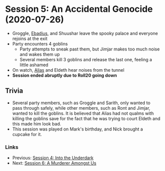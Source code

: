 # Session 5: An Accidental Genocide (2020-07-26)
* Groggle, [Ebadius](../../characters/pcs/ebadius.md), and Shuushar leave the spooky palace and everyone rejoins at the exit
* Party encounters 4 goblins
    * Party attempts to sneak past them, but Jimjar makes too much noise and wakes them up
    * Several members kill 3 goblins and release the last one, feeling a little ashamed
* On watch, [Alias](../../characters/pcs/alias.md) and Eldeth hear noises from the tunnel
* **Session ended abruptly due to Roll20 going down**

## Trivia
* Several party members, such as Groggle and Sarith, only wanted to pass through safely, while other members, such as Ront and Jimjar, wanted to kill the goblins. It is believed that Alias had not qualms with killing the goblins save for the fact that he was trying to court Eldeth and this made him look bad.
* This session was played on Mark's birthday, and Nick brought a cupcake for it.

### Links
* Previous: [Session 4: Into the Underdark](session4-2020-07-12.md)
* Next: [Session 6: A Murderer Amongst Us](session6-2020-08-16.md)
